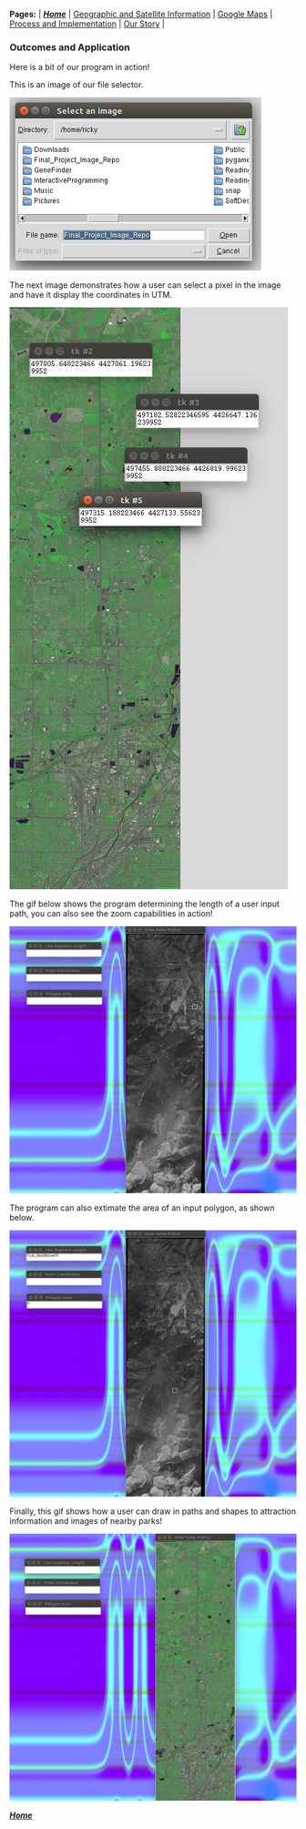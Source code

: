 **Pages:** | [***Home***](https://rickyroze.github.io/SoftDesFinalProject/) |  [Geographic and Satellite Information](https://rickyroze.github.io/SoftDesFinalProject/GIS "GIS info page") | [Google Maps](https://rickyroze.github.io/SoftDesFinalProject/MapPage "Google Maps API page") | [Process and Implementation](https://rickyroze.github.io/SoftDesFinalProject/TechnicalPage "Technical Page") | [Our Story](https://rickyroze.github.io/SoftDesFinalProject/OurStory "Our Story") |
### Outcomes and Application
Here is a bit of our program in action!

This is an image of our file selector.

![](./FileNavigator.png)

The next image demonstrates how a user can select a pixel in the image and have it display the coordinates
in UTM.
 
![](./LocationsfromPoints.png)

The gif below shows the program determining the length of a user input path, you can also see the zoom capabilities in action!

![](./length_demo.gif)

The program can also extimate the area of an input polygon, as shown below.

![](./area_demo.gif)

Finally, this gif shows how a user can draw in paths and shapes to attraction information and images of nearby parks!

![](./api_demo.gif) 

[***Home***](https://rickyroze.github.io/SoftDesFinalProject/)

